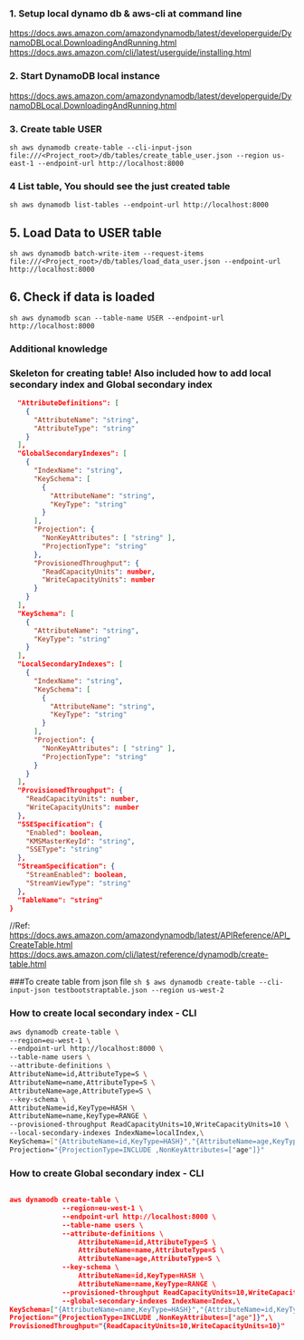 ### 1. Setup local dynamo db & aws-cli at command line
https://docs.aws.amazon.com/amazondynamodb/latest/developerguide/DynamoDBLocal.DownloadingAndRunning.html
https://docs.aws.amazon.com/cli/latest/userguide/installing.html

### 2. Start DynamoDB local instance
https://docs.aws.amazon.com/amazondynamodb/latest/developerguide/DynamoDBLocal.DownloadingAndRunning.html


### 3. Create table USER
``sh
aws dynamodb create-table --cli-input-json file:///<Project_root>/db/tables/create_table_user.json --region us-east-1 --endpoint-url http://localhost:8000
``

### 4 List table, You should see the just created table
``sh
aws dynamodb list-tables --endpoint-url http://localhost:8000
``

## 5. Load Data to USER table
``sh
aws dynamodb batch-write-item --request-items file:///<Project_root>/db/tables/load_data_user.json --endpoint-url http://localhost:8000
``
## 6. Check if data is loaded
``sh
 aws dynamodb scan --table-name USER --endpoint-url http://localhost:8000
``


### Additional knowledge
### Skeleton for creating table! Also included how to add local secondary index and Global secondary index

```json {
  "AttributeDefinitions": [
    {
      "AttributeName": "string",
      "AttributeType": "string"
    }
  ],
  "GlobalSecondaryIndexes": [
    {
      "IndexName": "string",
      "KeySchema": [
        {
          "AttributeName": "string",
          "KeyType": "string"
        }
      ],
      "Projection": {
        "NonKeyAttributes": [ "string" ],
        "ProjectionType": "string"
      },
      "ProvisionedThroughput": {
        "ReadCapacityUnits": number,
        "WriteCapacityUnits": number
      }
    }
  ],
  "KeySchema": [
    {
      "AttributeName": "string",
      "KeyType": "string"
    }
  ],
  "LocalSecondaryIndexes": [
    {
      "IndexName": "string",
      "KeySchema": [
        {
          "AttributeName": "string",
          "KeyType": "string"
        }
      ],
      "Projection": {
        "NonKeyAttributes": [ "string" ],
        "ProjectionType": "string"
      }
    }
  ],
  "ProvisionedThroughput": {
    "ReadCapacityUnits": number,
    "WriteCapacityUnits": number
  },
  "SSESpecification": {
    "Enabled": boolean,
    "KMSMasterKeyId": "string",
    "SSEType": "string"
  },
  "StreamSpecification": {
    "StreamEnabled": boolean,
    "StreamViewType": "string"
  },
  "TableName": "string"
}
```
//Ref: https://docs.aws.amazon.com/amazondynamodb/latest/APIReference/API_CreateTable.html
       https://docs.aws.amazon.com/cli/latest/reference/dynamodb/create-table.html

###To create table from json file
``sh
$ aws dynamodb create-table --cli-input-json testbootstraptable.json --region us-west-2
``

### How to create local secondary index - CLI
```sh
aws dynamodb create-table \
--region=eu-west-1 \
--endpoint-url http://localhost:8000 \
--table-name users \
--attribute-definitions \
AttributeName=id,AttributeType=S \
AttributeName=name,AttributeType=S \
AttributeName=age,AttributeType=S \
--key-schema \
AttributeName=id,KeyType=HASH \
AttributeName=name,KeyType=RANGE \
--provisioned-throughput ReadCapacityUnits=10,WriteCapacityUnits=10 \
--local-secondary-indexes IndexName=localIndex,\
KeySchema=["{AttributeName=id,KeyType=HASH}","{AttributeName=age,KeyType=RANGE}"],\
Projection="{ProjectionType=INCLUDE ,NonKeyAttributes=["age"]}"
```

### How to create Global secondary index - CLI
```json

aws dynamodb create-table \
             --region=eu-west-1 \
             --endpoint-url http://localhost:8000 \
             --table-name users \
             --attribute-definitions \
                 AttributeName=id,AttributeType=S \
                 AttributeName=name,AttributeType=S \
                 AttributeName=age,AttributeType=S \
             --key-schema \
                 AttributeName=id,KeyType=HASH \
                 AttributeName=name,KeyType=RANGE \
             --provisioned-throughput ReadCapacityUnits=10,WriteCapacityUnits=10 \
             --global-secondary-indexes IndexName=Index,\
KeySchema=["{AttributeName=name,KeyType=HASH}","{AttributeName=id,KeyType=RANGE}"],\
Projection="{ProjectionType=INCLUDE ,NonKeyAttributes=["age"]}",\
ProvisionedThroughput="{ReadCapacityUnits=10,WriteCapacityUnits=10}"
```